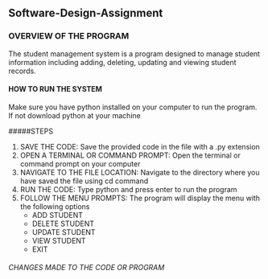 ## Software-Design-Assignment

### OVERVIEW OF THE PROGRAM
The student management system is a program designed to manage student information including adding, deleting, updating and viewing student records.

#### HOW TO RUN THE SYSTEM
Make sure you have python installed on your computer to run the program. If not download python at your machine

#####STEPS

1. SAVE THE CODE: Save the provided code in the file with a .py extension
2. OPEN A TERMINAL OR COMMAND PROMPT: Open the terminal or command prompt on your computer
3. NAVIGATE TO THE FILE LOCATION: Navigate to the directory where you have saved the file using cd command
4. RUN THE CODE: Type python and press enter to run the program
5. FOLLOW THE MENU PROMPTS: The program will display the menu with the following options
   - ADD STUDENT
   - DELETE STUDENT
   - UPDATE STUDENT
   - VIEW STUDENT
   - EXIT
###### CHANGES MADE TO THE CODE OR PROGRAM
